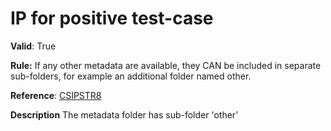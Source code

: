 # IP for positive test-case

**Valid**:  True

**Rule:**  If any other metadata are available, they CAN be included in separate sub-folders, for example an additional folder named other.

**Reference**: [CSIPSTR8](https://dilcisboard.github.io/E-ARK-CSIP/specification/implementation/structure/#CSIPSTR8)

**Description** The metadata folder has sub-folder 'other'